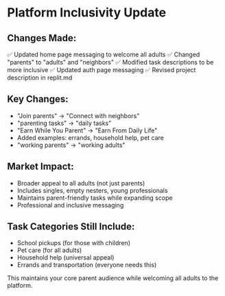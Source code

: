 # Platform Inclusivity Update

## Changes Made:
✅ Updated home page messaging to welcome all adults
✅ Changed "parents" to "adults" and "neighbors" 
✅ Modified task descriptions to be more inclusive
✅ Updated auth page messaging
✅ Revised project description in replit.md

## Key Changes:
- "Join parents" → "Connect with neighbors"
- "parenting tasks" → "daily tasks" 
- "Earn While You Parent" → "Earn From Daily Life"
- Added examples: errands, household help, pet care
- "working parents" → "working adults"

## Market Impact:
- Broader appeal to all adults (not just parents)
- Includes singles, empty nesters, young professionals
- Maintains parent-friendly tasks while expanding scope
- Professional and inclusive messaging

## Task Categories Still Include:
- School pickups (for those with children)
- Pet care (for all adults)
- Household help (universal appeal)
- Errands and transportation (everyone needs this)

This maintains your core parent audience while welcoming all adults to the platform.